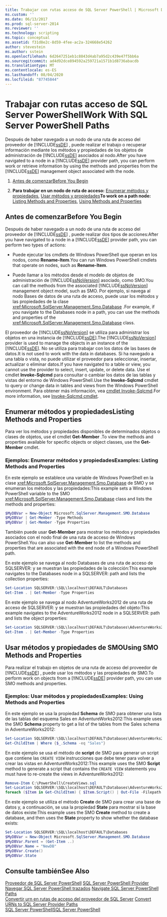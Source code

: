 ```yaml
---
title: Trabajar con rutas acceso de SQL Server PowerShell | Microsoft Docs
ms.custom: ''
ms.date: 06/13/2017
ms.prod: sql-server-2014
ms.reviewer: ''
ms.technology: scripting
ms.topic: conceptual
ms.assetid: f31d8e2c-8d59-4fee-ac2a-324668e54262
author: stevestein
ms.author: sstein
ms.openlocfilehash: 6d2647251eb1c8843d4ab7a95d2c439e47f5bb6a
ms.sourcegitcommit: ad4d92dce894592a259721a1571b1d8736abacdb
ms.translationtype: MT
ms.contentlocale: es-ES
ms.lasthandoff: 08/04/2020
ms.locfileid: "87745844"
---
```

# <a name="work-with-sql-server-powershell-paths"></a><span data-ttu-id="fcc91-102">Trabajar con rutas acceso de SQL Server PowerShell</span><span class="sxs-lookup"><span data-stu-id="fcc91-102">Work With SQL Server PowerShell Paths</span></span>
  <span data-ttu-id="fcc91-103">Después de haber navegado a un nodo de una ruta de acceso del proveedor de [!INCLUDE[ssDE](../includes/ssde-md.md)] , puede realizar el trabajo o recuperar información mediante los métodos y propiedades de los objetos de administración de [!INCLUDE[ssDE](../includes/ssde-md.md)] asociados al nodo.</span><span class="sxs-lookup"><span data-stu-id="fcc91-103">After you have navigated to a node in a [!INCLUDE[ssDE](../includes/ssde-md.md)] provider path, you can perform work or retrieve information by using the methods and properties from the [!INCLUDE[ssDE](../includes/ssde-md.md)] management object associated with the node.</span></span>  
  
1.  [<span data-ttu-id="fcc91-104">Antes de comenzar</span><span class="sxs-lookup"><span data-stu-id="fcc91-104">Before You Begin</span></span>](#BeforeYouBegin)  
  
2.  <span data-ttu-id="fcc91-105">**Para trabajar en un nodo de ruta de acceso:**  [Enumerar métodos y propiedades](#ListPropMeth), [Usar métodos y propiedades](#UsePropMeth)</span><span class="sxs-lookup"><span data-stu-id="fcc91-105">**To work on a path node:**  [Listing Methods and Properties](#ListPropMeth), [Using Methods and Properties](#UsePropMeth)</span></span>  
  
##  <a name="before-you-begin"></a><a name="BeforeYouBegin"></a> <span data-ttu-id="fcc91-106">Antes de comenzar</span><span class="sxs-lookup"><span data-stu-id="fcc91-106">Before You Begin</span></span>  
 <span data-ttu-id="fcc91-107">Después de haber navegado a un nodo de una ruta de acceso del proveedor de [!INCLUDE[ssDE](../includes/ssde-md.md)] , puede realizar dos tipos de acciones:</span><span class="sxs-lookup"><span data-stu-id="fcc91-107">After you have navigated to a node in a [!INCLUDE[ssDE](../includes/ssde-md.md)] provider path, you can perform two types of actions:</span></span>  
  
-   <span data-ttu-id="fcc91-108">Puede ejecutar los cmdlets de Windows PowerShell que operan en los nodos, como **Rename-Item**.</span><span class="sxs-lookup"><span data-stu-id="fcc91-108">You can run Windows PowerShell cmdlets that operate on nodes, such as **Rename-Item**.</span></span>  
  
-   <span data-ttu-id="fcc91-109">Puede llamar a los métodos desde el modelo de objetos de administración de [!INCLUDE[ssNoVersion](../includes/ssnoversion-md.md)] asociado, como SMO.</span><span class="sxs-lookup"><span data-stu-id="fcc91-109">You can call the methods from the associated [!INCLUDE[ssNoVersion](../includes/ssnoversion-md.md)] management object model, such as SMO.</span></span> <span data-ttu-id="fcc91-110">Por ejemplo, si navega al nodo Bases de datos de una ruta de acceso, puede usar los métodos y las propiedades de la clase <xref:Microsoft.SqlServer.Management.Smo.Database> .</span><span class="sxs-lookup"><span data-stu-id="fcc91-110">For example, if you navigate to the Databases node in a path, you can use the methods and properties of the <xref:Microsoft.SqlServer.Management.Smo.Database> class.</span></span>  
  
 <span data-ttu-id="fcc91-111">El proveedor de [!INCLUDE[ssNoVersion](../includes/ssnoversion-md.md)] se utiliza para administrar los objetos en una instancia de [!INCLUDE[ssDE](../includes/ssde-md.md)].</span><span class="sxs-lookup"><span data-stu-id="fcc91-111">The [!INCLUDE[ssNoVersion](../includes/ssnoversion-md.md)] provider is used to manage the objects in an instance of the [!INCLUDE[ssDE](../includes/ssde-md.md)].</span></span> <span data-ttu-id="fcc91-112">No se utiliza para trabajar con los datos de las bases de datos.</span><span class="sxs-lookup"><span data-stu-id="fcc91-112">It is not used to work with the data in databases.</span></span> <span data-ttu-id="fcc91-113">Si ha navegado a una tabla o vista, no puede utilizar el proveedor para seleccionar, insertar, actualizar o eliminar datos.</span><span class="sxs-lookup"><span data-stu-id="fcc91-113">If you have navigated to a table or view, you cannot use the provider to select, insert, update, or delete data.</span></span> <span data-ttu-id="fcc91-114">Use el cmdlet **Invoke-Sqlcmd** para consultar o cambiar los datos de las tablas y vistas del entorno de Windows PowerShell.</span><span class="sxs-lookup"><span data-stu-id="fcc91-114">Use the **Invoke-Sqlcmd** cmdlet to query or change data in tables and views from the Windows PowerShell environment.</span></span> <span data-ttu-id="fcc91-115">Para obtener más información, vea [cmdlet Invoke-Sqlcmd](../database-engine/invoke-sqlcmd-cmdlet.md).</span><span class="sxs-lookup"><span data-stu-id="fcc91-115">For more information, see [Invoke-Sqlcmd cmdlet](../database-engine/invoke-sqlcmd-cmdlet.md).</span></span>  
  
##  <a name="listing-methods-and-properties"></a><a name="ListPropMeth"></a> <span data-ttu-id="fcc91-116">Enumerar métodos y propiedades</span><span class="sxs-lookup"><span data-stu-id="fcc91-116">Listing Methods and Properties</span></span>
  
 <span data-ttu-id="fcc91-117">Para ver los métodos y propiedades disponibles de determinados objetos o clases de objetos, use el cmdlet **Get-Member** .</span><span class="sxs-lookup"><span data-stu-id="fcc91-117">To view the methods and properties available for specific objects or object classes, use the **Get-Member** cmdlet.</span></span>  
  
### <a name="examples-listing-methods-and-properties"></a><span data-ttu-id="fcc91-118">Ejemplos: Enumerar métodos y propiedades</span><span class="sxs-lookup"><span data-stu-id="fcc91-118">Examples: Listing Methods and Properties</span></span>  
 <span data-ttu-id="fcc91-119">En este ejemplo se establece una variable de Windows PowerShell en la clase <xref:Microsoft.SqlServer.Management.Smo.Database> de SMO y se enumeran los métodos y las propiedades:</span><span class="sxs-lookup"><span data-stu-id="fcc91-119">This example sets a Windows PowerShell variable to the SMO <xref:Microsoft.SqlServer.Management.Smo.Database> class and lists the methods and properties:</span></span>  
  
```powershell
$MyDBVar = New-Object Microsoft.SqlServer.Management.SMO.Database  
$MyDBVar | Get-Member -Type Methods  
$MyDBVar | Get-Member -Type Properties  
```  
  
 <span data-ttu-id="fcc91-120">También puede usar **Get-Member** para mostrar los métodos y propiedades asociados con el nodo final de una ruta de acceso de Windows PowerShell.</span><span class="sxs-lookup"><span data-stu-id="fcc91-120">You can also use **Get-Member** to list the methods and properties that are associated with the end node of a Windows PowerShell path.</span></span>  
  
 <span data-ttu-id="fcc91-121">En este ejemplo se navega al nodo Databases de una ruta de acceso de SQLSERVER: y se muestran las propiedades de la colección:</span><span class="sxs-lookup"><span data-stu-id="fcc91-121">This example navigates to the Databases node in a SQLSERVER: path and lists the collection properties:</span></span>  
  
```powershell
Set-Location SQLSERVER:\SQL\localhost\DEFAULT\Databases  
Get-Item . | Get-Member -Type Properties  
```  
  
 <span data-ttu-id="fcc91-122">En este ejemplo se navega al nodo AdventureWorks2012 de una ruta de acceso de SQLSERVER: y se muestran las propiedades del objeto:</span><span class="sxs-lookup"><span data-stu-id="fcc91-122">This example navigates to the AdventureWorks2012 node in a SQLSERVER: path and lists the object properties:</span></span>  
  
```powershell
Set-Location SQLSERVER:\SQL\localhost\DEFAULT\Databases\AdventureWorks2012  
Get-Item . | Get-Member -Type Properties  
```  
  
##  <a name="using-smo-methods-and-properties"></a><a name="UsePropMeth"></a><span data-ttu-id="fcc91-123">Usar métodos y propiedades de SMO</span><span class="sxs-lookup"><span data-stu-id="fcc91-123">Using SMO Methods and Properties</span></span>  
  
 <span data-ttu-id="fcc91-124">Para realizar el trabajo en objetos de una ruta de acceso del proveedor de [!INCLUDE[ssDE](../includes/ssde-md.md)] , puede usar los métodos y las propiedades de SMO.</span><span class="sxs-lookup"><span data-stu-id="fcc91-124">To perform work on objects from a [!INCLUDE[ssDE](../includes/ssde-md.md)] provider path, you can use SMO methods and properties.</span></span>  
  
### <a name="examples-using-methods-and-properties"></a><span data-ttu-id="fcc91-125">Ejemplos: Usar métodos y propiedades</span><span class="sxs-lookup"><span data-stu-id="fcc91-125">Examples: Using Methods and Properties</span></span>  
 <span data-ttu-id="fcc91-126">En este ejemplo se usa la propiedad **Schema** de SMO para obtener una lista de las tablas del esquema Sales en AdventureWorks2012:</span><span class="sxs-lookup"><span data-stu-id="fcc91-126">This example uses the SMO **Schema** property to get a list of the tables from the Sales schema in AdventureWorks2012:</span></span>  
  
```powershell
Set-Location SQLSERVER:\SQL\localhost\DEFAULT\Databases\AdventureWorks2012\Tables  
Get-ChildItem | Where {$_.Schema -eq "Sales"}  
```  
  
 <span data-ttu-id="fcc91-127">En este ejemplo se usa el método de **script** de SMO para generar un script que contiene las `CREATE VIEW` instrucciones que debe tener para volver a crear las vistas en AdventureWorks2012:</span><span class="sxs-lookup"><span data-stu-id="fcc91-127">This example uses the SMO **Script** method to generate a script that contains the `CREATE VIEW` statements you must have to re-create the views in AdventureWorks2012:</span></span>  
  
```powershell
Remove-Item C:\PowerShell\CreateViews.sql  
Set-Location SQLSERVER:\SQL\localhost\DEFAULT\Databases\AdventureWorks2012\Views  
foreach ($Item in Get-ChildItem) { $Item.Script() | Out-File -Filepath C:\PowerShell\CreateViews.sql -append }  
```  
  
 <span data-ttu-id="fcc91-128">En este ejemplo se utiliza el método **Create** de SMO para crear una base de datos y, a continuación, se usa la propiedad **State** para mostrar si la base de datos existe:</span><span class="sxs-lookup"><span data-stu-id="fcc91-128">This example uses the SMO **Create** method to create a database, and then uses the **State** property to show whether the database exists:</span></span>  
  
```powershell
Set-Location SQLSERVER:\SQL\localhost\DEFAULT\Databases  
$MyDBVar = New-Object Microsoft.SqlServer.Management.SMO.Database  
$MyDBVar.Parent = (Get-Item ..)  
$MyDBVar.Name = "NewDB"  
$MyDBVar.Create()  
$MyDBVar.State  
```  
  
## <a name="see-also"></a><span data-ttu-id="fcc91-129">Consulte también</span><span class="sxs-lookup"><span data-stu-id="fcc91-129">See Also</span></span>  
 <span data-ttu-id="fcc91-130">[Proveedor de SQL Server PowerShell](sql-server-powershell-provider.md) </span><span class="sxs-lookup"><span data-stu-id="fcc91-130">[SQL Server PowerShell Provider](sql-server-powershell-provider.md) </span></span>  
 <span data-ttu-id="fcc91-131">[Navegar SQL Server PowerShell trazados](navigate-sql-server-powershell-paths.md) </span><span class="sxs-lookup"><span data-stu-id="fcc91-131">[Navigate SQL Server PowerShell Paths](navigate-sql-server-powershell-paths.md) </span></span>  
 <span data-ttu-id="fcc91-132">[Convertir urn en rutas de acceso del proveedor de SQL Server](../database-engine/convert-urns-to-sql-server-provider-paths.md) </span><span class="sxs-lookup"><span data-stu-id="fcc91-132">[Convert URNs to SQL Server Provider Paths](../database-engine/convert-urns-to-sql-server-provider-paths.md) </span></span>  
 [<span data-ttu-id="fcc91-133">SQL Server PowerShell</span><span class="sxs-lookup"><span data-stu-id="fcc91-133">SQL Server PowerShell</span></span>](sql-server-powershell.md)  
  
  
